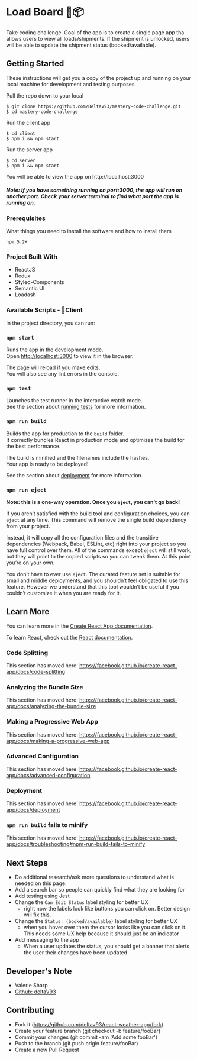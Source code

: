 # Load Board 🚛📦

Take coding challenge. Goal of the app is to create a single page app tha allows users to view all loads/shipments. 
If the shipment is unlocked, users will be able to update the shipment status (booked/available). 

## Getting Started

These instructions will get you a copy of the project up and running on your local machine for development and testing purposes.

Pull the repo down to your local
```
$ git clone https://github.com/DeltaV93/mastery-code-challenge.git
$ cd mastery-code-challenge
```

Run the client app
```
$ cd client
$ npm i && npm start
``` 

Run the server app
```
$ cd server
$ npm i && npm start
``` 

You will be able to view the app on http://localhost:3000

##### Note: If you have something running on port:3000, the app will run on another port. Check your server terminal to find what port the app is running on.

### Prerequisites

What things you need to install the software and how to install them

```
npm 5.2+
```

### Project Built With
- ReactJS
- Redux
- Styled-Components
- Semantic UI
- Loadash

### Available Scripts - 📂Client

In the project directory, you can run:

### `npm start`

Runs the app in the development mode.<br>
Open [http://localhost:3000](http://localhost:3000) to view it in the browser.

The page will reload if you make edits.<br>
You will also see any lint errors in the console.

### `npm test`

Launches the test runner in the interactive watch mode.<br>
See the section about [running tests](https://facebook.github.io/create-react-app/docs/running-tests) for more information.

### `npm run build`

Builds the app for production to the `build` folder.<br>
It correctly bundles React in production mode and optimizes the build for the best performance.

The build is minified and the filenames include the hashes.<br>
Your app is ready to be deployed!

See the section about [deployment](https://facebook.github.io/create-react-app/docs/deployment) for more information.

### `npm run eject`

**Note: this is a one-way operation. Once you `eject`, you can’t go back!**

If you aren’t satisfied with the build tool and configuration choices, you can `eject` at any time. This command will remove the single build dependency from your project.

Instead, it will copy all the configuration files and the transitive dependencies (Webpack, Babel, ESLint, etc) right into your project so you have full control over them. All of the commands except `eject` will still work, but they will point to the copied scripts so you can tweak them. At this point you’re on your own.

You don’t have to ever use `eject`. The curated feature set is suitable for small and middle deployments, and you shouldn’t feel obligated to use this feature. However we understand that this tool wouldn’t be useful if you couldn’t customize it when you are ready for it.

## Learn More

You can learn more in the [Create React App documentation](https://facebook.github.io/create-react-app/docs/getting-started).

To learn React, check out the [React documentation](https://reactjs.org/).

### Code Splitting

This section has moved here: https://facebook.github.io/create-react-app/docs/code-splitting

### Analyzing the Bundle Size

This section has moved here: https://facebook.github.io/create-react-app/docs/analyzing-the-bundle-size

### Making a Progressive Web App

This section has moved here: https://facebook.github.io/create-react-app/docs/making-a-progressive-web-app

### Advanced Configuration

This section has moved here: https://facebook.github.io/create-react-app/docs/advanced-configuration

### Deployment

This section has moved here: https://facebook.github.io/create-react-app/docs/deployment

### `npm run build` fails to minify

This section has moved here: https://facebook.github.io/create-react-app/docs/troubleshooting#npm-run-build-fails-to-minify


## Next Steps

* Do additional research/ask more questions to understand what is needed on this page.
* Add a search bar so people can quickly find what they are looking for 
* Add testing using Jest
* Change the `Can Edit Status` label styling for better UX
    - right now the labels look like buttons you can click on. Better design will fix this.
* Change the `Status: (booked/available)` label styling for better UX
    - when you hover over them the cursor looks like you can click on it. This needs some UX help because it should just be an indicator      
* Add messaging to the app
    - When a user updates the status, you should get a banner that alerts the user their changes have been updated
    
## Developer's Note
- Valerie Sharp
- [Github: deltaV93](http://github.com/deltav93) 


## Contributing 
- Fork it (https://github.com/deltav93/react-weather-app/fork)
- Create your feature branch (git checkout -b feature/fooBar)
- Commit your changes (git commit -am 'Add some fooBar')
- Push to the branch (git push origin feature/fooBar)
- Create a new Pull Request
    
